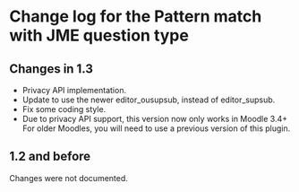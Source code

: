 # Change log for the Pattern match with JME question type


## Changes in 1.3

* Privacy API implementation.
* Update to use the newer editor_ousupsub, instead of editor_supsub.
* Fix some coding style.
* Due to privacy API support, this version now only works in Moodle 3.4+
  For older Moodles, you will need to use a previous version of this plugin.


## 1.2 and before

Changes were not documented.
